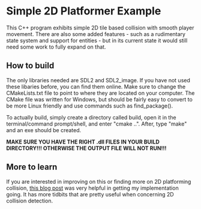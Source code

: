 # Simple 2D Platformer Example

This C++ program exhibits simple 2D tile based collision with smooth player movement. There are also some added features - such as a rudimentary state system and support for entities - but in its current state it would still need some work to fully expand on that.

## How to build

The only libraries needed are SDL2 and SDL2_image. If you have not used these libaries before, you can find them online. Make sure to change the CMakeLists.txt file to point to where they are located on your computer. The CMake file was written for Windows, but should be fairly easy to convert to be more Linux friendly and use commands such as find_package().

To actually build, simply create a directory called build, open it in the terminal/command prompt/shell, and enter "cmake ..". After, type "make" and an exe should be created. 

**MAKE SURE YOU HAVE THE RIGHT .dll FILES IN YOUR BUILD DIRECTORY!!! OTHERWISE THE OUTPUT FILE WILL NOT RUN!!!**

## More to learn

If you are interested in improving on this or finding more on 2D platforming collision, [this blog post](http://higherorderfun.com/blog/2012/05/20/the-guide-to-implementing-2d-platformers/) was very helpful in getting my implementation going. It has more tidbits that are pretty useful when concerning 2D collision detection.